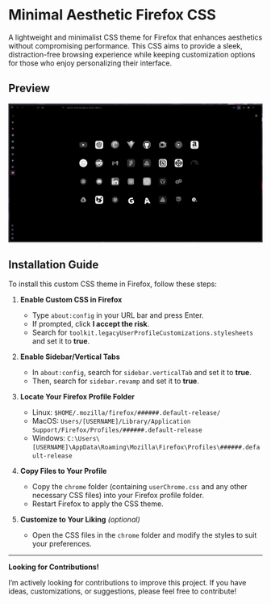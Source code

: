 # Minimal Aesthetic Firefox CSS

A lightweight and minimalist CSS theme for Firefox that enhances aesthetics without compromising performance. This CSS aims to provide a sleek, distraction-free browsing experience while keeping customization options for those who enjoy personalizing their interface.

## Preview

<div align="center" width="100%"> <img src="./ASSETS/Preview/preview_2.png"> </div>

## Installation Guide

To install this custom CSS theme in Firefox, follow these steps:

1. **Enable Custom CSS in Firefox**
   - Type `about:config` in your URL bar and press Enter.
   - If prompted, click **I accept the risk**.
   - Search for `toolkit.legacyUserProfileCustomizations.stylesheets` and set it to **true**.

2. **Enable Sidebar/Vertical Tabs**
   - In `about:config`, search for `sidebar.verticalTab` and set it to **true**.
   - Then, search for `sidebar.revamp` and set it to **true**.

3. **Locate Your Firefox Profile Folder**
   - Linux: `$HOME/.mozilla/firefox/######.default-release/`
   - MacOS: `Users/[USERNAME]/Library/Application Support/Firefox/Profiles/######.default-release`
   - Windows: `C:\Users\[USERNAME]\AppData\Roaming\Mozilla\Firefox\Profiles\######.default-release`

4. **Copy Files to Your Profile**
   - Copy the `chrome` folder (containing `userChrome.css` and any other necessary CSS files) into your Firefox profile folder.
   - Restart Firefox to apply the CSS theme.

5. **Customize to Your Liking** *(optional)*
   - Open the CSS files in the `chrome` folder and modify the styles to suit your preferences.

---

**Looking for Contributions!**

I’m actively looking for contributions to improve this project. If you have ideas, customizations, or suggestions, please feel free to contribute!
